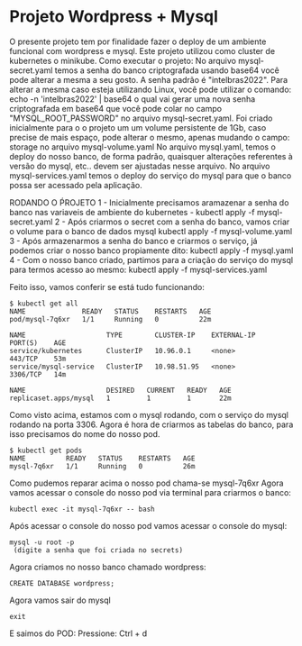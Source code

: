 # Projeto Wordpress + Mysql
O presente projeto tem por finalidade fazer o deploy de um ambiente funcional com wordpress e mysql.
Este projeto utilizou como cluster de kubernetes o minikube.
Como executar o projeto:
No arquivo mysql-secret.yaml temos a senha do banco criptografada usando base64 você pode alterar a mesma a seu gosto. 
A senha padrão é "intelbras2022". Para alterar  a mesma caso esteja utilizando Linux, você pode utilizar o comando: echo -n 'intelbras2022' | base64
o qual vai gerar uma nova senha criptografada em base64 que você pode colar no campo  "MYSQL_ROOT_PASSWORD" no arquivo mysql-secret.yaml.
Foi criado inicialmente para o o projeto um um volume persistente de 1Gb, caso precise de mais espaço, pode alterar o mesmo, apenas mudando o campo: storage no arquivo mysql-volume.yaml
No arquivo mysql.yaml, temos o deploy do nosso banco, de forma padrão, quaisquer alterações referentes à versão do mysql, etc.. devem ser ajustadas nesse arquivo.
No arquivo mysql-services.yaml temos o deploy do serviço do mysql para que o banco possa ser acessado pela aplicação.


RODANDO O ṔROJETO
1 - Inicialmente precisamos aramazenar a senha do banco nas variaveis de ambiente do kubernetes - 
    kubectl apply -f mysql-secret.yaml
2 - Após criarmos o secret com a senha do banco, vamos criar o volume para o banco de dados mysql
    kubectl apply -f mysql-volume.yaml
3 - Após armazenarmos a senha do banco e criarmos o serviço, já podemos criar o nosso banco propiamente dito:
    kubectl apply -f mysql.yaml
4 - Com o nosso banco criado, partimos para a criação do serviço do mysql para termos acesso ao mesmo:
    kubectl apply -f mysql-services.yaml

Feito isso, vamos conferir se está tudo funcionando:

    $ kubectl get all
    NAME              READY   STATUS    RESTARTS   AGE
    pod/mysql-7q6xr   1/1     Running   0          22m

    NAME                    TYPE        CLUSTER-IP    EXTERNAL-IP   PORT(S)    AGE
    service/kubernetes      ClusterIP   10.96.0.1     <none>        443/TCP    53m
    service/mysql-service   ClusterIP   10.98.51.95   <none>        3306/TCP   14m

    NAME                    DESIRED   CURRENT   READY   AGE
    replicaset.apps/mysql   1         1         1       22m

Como visto acima, estamos com o mysql rodando, com o serviço do mysql rodando na porta 3306.
Agora é hora de criarmos as tabelas do banco, para isso precisamos do nome do nosso pod.

    $ kubectl get pods
    NAME          READY   STATUS    RESTARTS   AGE
    mysql-7q6xr   1/1     Running   0          26m

Como pudemos reparar acima o nosso pod chama-se mysql-7q6xr
Agora vamos acessar o console do nosso pod via terminal para criarmos o banco:

    kubectl exec -it mysql-7q6xr -- bash

Após acessar o console do nosso pod vamos acessar o console do mysql:

    mysql -u root -p 
     (digite a senha que foi criada no secrets)
Agora criamos no nosso banco chamado wordpress:

    CREATE DATABASE wordpress;
Agora vamos sair do mysql

    exit
E saimos do POD:
    Pressione: Ctrl + d
